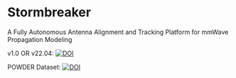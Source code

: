 # Stormbreaker
A Fully Autonomous Antenna Alignment and Tracking Platform for mmWave Propagation Modeling

v1.0 OR v22.04: [![DOI](https://zenodo.org/badge/480673653.svg)](https://zenodo.org/badge/latestdoi/480673653)

POWDER Dataset: [![DOI](https://zenodo.org/badge/DOI/10.5281/zenodo.7178597.svg)](https://doi.org/10.5281/zenodo.7178597)
